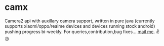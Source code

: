 # camx
Camera2 api with auxillary camera support, written in pure java (currently supports xiaomi/oppo/realme devices and devices running stock android) pushing progress bi-weekly. For queries,contribution,bug fixes... [mail me](mailto:rishabhrajgupta2000@gmail.com).
✌😉
